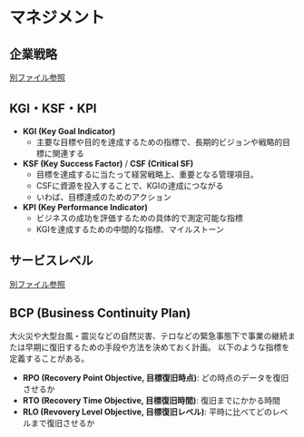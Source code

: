 # マネジメント

## 企業戦略

[別ファイル参照](./strategy.md)

## KGI・KSF・KPI

- **KGI (Key Goal Indicator)**
  - 主要な目標や目的を達成するための指標で、長期的ビジョンや戦略的目標に関連する
- **KSF (Key Success Factor)** / **CSF (Critical SF)**
  - 目標を達成するに当たって経営戦略上、重要となる管理項目。
  - CSFに資源を投入することで、KGIの達成につながる
  - いわば、目標達成のためのアクション
- **KPI (Key Performance Indicator)**
  - ビジネスの成功を評価するための具体的で測定可能な指標
  - KGIを達成するための中間的な指標、マイルストーン

## サービスレベル

[別ファイル参照](./service-level.md)

## BCP (Business Continuity Plan)

大火災や大型台風・震災などの自然災害、テロなどの緊急事態下で事業の継続または早期に復旧するための手段や方法を決めておく計画。
以下のような指標を定義することがある。

- **RPO (Recovery Point Objective, 目標復旧時点)**: どの時点のデータを復旧させるか
- **RTO (Recovery Time Objective, 目標復旧時間)**: 復旧までにかかる時間
- **RLO (Revovery Level Objective, 目標復旧レベル)**: 平時に比べてどのレベルまで復旧させるか
